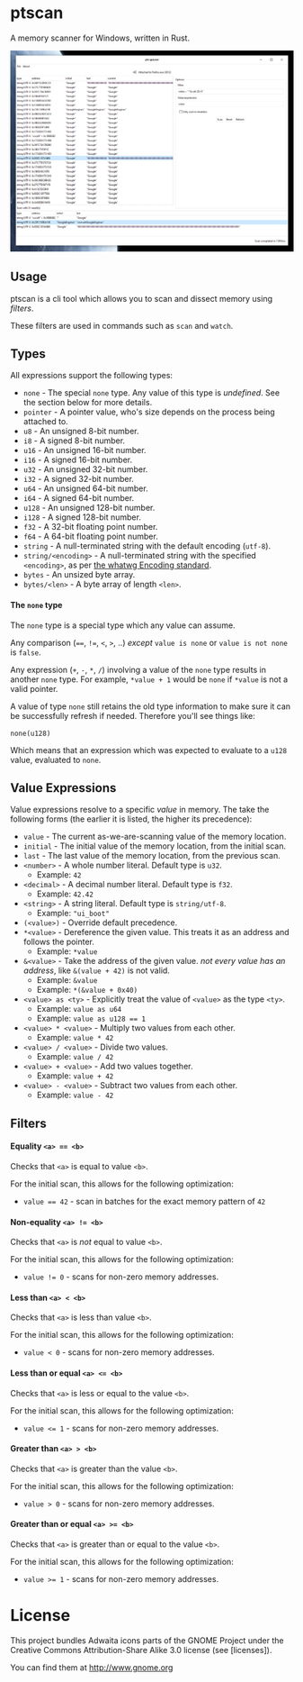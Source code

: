 # ptscan

A memory scanner for Windows, written in Rust.

![Main Window](pts-gui/gfx/main_window.png)

## Usage

ptscan is a cli tool which allows you to scan and dissect memory using _filters_.

These filters are used in commands such as `scan` and `watch`.

## Types

All expressions support the following types:

* `none` - The special `none` type. Any value of this type is _undefined_. See the section below for more details.
* `pointer` -  A pointer value, who's size depends on the process being attached to.
* `u8` - An unsigned 8-bit number.
* `i8` - A signed 8-bit number.
* `u16` - An unsigned 16-bit number.
* `i16` - A signed 16-bit number.
* `u32` - An unsigned 32-bit number.
* `i32` - A signed 32-bit number.
* `u64` - An unsigned 64-bit number.
* `i64` - A signed 64-bit number.
* `u128` - An unsigned 128-bit number.
* `i128` - A signed 128-bit number.
* `f32` - A 32-bit floating point number.
* `f64` - A 64-bit floating point number.
* `string` - A null-terminated string with the default encoding (`utf-8`).
* `string/<encoding>` - A null-terminated string with the specified `<encoding>`, as per [the whatwg Encoding standard](https://encoding.spec.whatwg.org/#names-and-labels).
* `bytes` - An unsized byte array.
* `bytes/<len>` - A byte array of length `<len>`.

#### The `none` type

The `none` type is a special type which any value can assume.

Any comparison (`==`, `!=`, `<`, `>`, ..) _except_ `value is none` or `value is not none` is `false`.

Any expression (`+`, `-`, `*`, `/`) involving a value of the `none` type results in another `none` type.
For example, `*value + 1` would be `none` if `*value` is not a valid pointer.

A value of type `none` still retains the old type information to make sure it can be successfully refresh if needed.
Therefore you'll see things like:

```
none(u128)
```

Which means that an expression which was expected to evaluate to a `u128` value, evaluated to `none`.

## Value Expressions

Value expressions resolve to a specific _value_ in memory.
The take the following forms (the earlier it is listed, the higher its precedence):

* `value` - The current as-we-are-scanning value of the memory location.
* `initial` - The initial value of the memory location, from the initial scan.
* `last` - The last value of the memory location, from the previous scan.
* `<number>` - A whole number literal. Default type is `u32`.
  * Example: `42`
* `<decimal>` - A decimal number literal. Default type is `f32`.
  * Example: `42.42`
* `<string>` - A string literal. Default type is `string/utf-8`.
  * Example: `"ui_boot"`
* `(<value>)` - Override default precedence.
* `*<value>` - Dereference the given value. This treats it as an address and follows the pointer.
  * Example: `*value`
* `&<value>` - Take the address of the given value. _not every value has an address_, like `&(value + 42)` is not valid.
  * Example: `&value`
  * Example: `*(&value + 0x40)`
* `<value> as <ty>` - Explicitly treat the value of `<value>` as the type `<ty>`.
  * Example: `value as u64`
  * Example: `value as u128 == 1`
* `<value> * <value>` - Multiply two values from each other.
  * Example: `value * 42`
* `<value> / <value>` - Divide two values.
  * Example: `value / 42`
* `<value> + <value>` - Add two values together.
  * Example: `value + 42`
* `<value> - <value>` - Subtract two values from each other.
  * Example: `value - 42`

## Filters

#### Equality `<a> == <b>`

Checks that `<a>` is equal to value `<b>`.

For the initial scan, this allows for the following optimization:
* `value == 42` - scan in batches for the exact memory pattern of `42`

#### Non-equality `<a> != <b>`

Checks that `<a>` is _not_ equal to value `<b>`.

For the initial scan, this allows for the following optimization:
* `value != 0` - scans for non-zero memory addresses.

#### Less than `<a> < <b>`

Checks that `<a>` is less than value `<b>`.

For the initial scan, this allows for the following optimization:
* `value < 0` - scans for non-zero memory addresses.

#### Less than or equal `<a> <= <b>`

Checks that `<a>` is less or equal to the value `<b>`.

For the initial scan, this allows for the following optimization:
* `value <= 1` - scans for non-zero memory addresses.

#### Greater than `<a> > <b>`

Checks that `<a>` is greater than the value `<b>`.

For the initial scan, this allows for the following optimization:
* `value > 0` - scans for non-zero memory addresses.

#### Greater than or equal `<a> >= <b>`

Checks that `<a>` is greater than or equal to the value `<b>`.

For the initial scan, this allows for the following optimization:
* `value >= 1` - scans for non-zero memory addresses.

# License

This project bundles Adwaita icons parts of the GNOME Project under the Creative
Commons Attribution-Share Alike 3.0 license (see [licenses]).

You can find them at http://www.gnome.org
